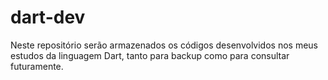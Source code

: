 # dart-dev
Neste repositório serão armazenados os códigos desenvolvidos nos meus estudos da linguagem Dart, tanto para backup como para consultar futuramente. 
